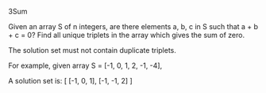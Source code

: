 3Sum

Given an array S of n integers, are there elements a, b, c in S such that a + b + c = 0?
Find all unique triplets in the array which gives the sum of zero.

The solution set must not contain duplicate triplets.

For example, given array S = [-1, 0, 1, 2, -1, -4],

A solution set is:
[
  [-1, 0, 1],
  [-1, -1, 2]
]